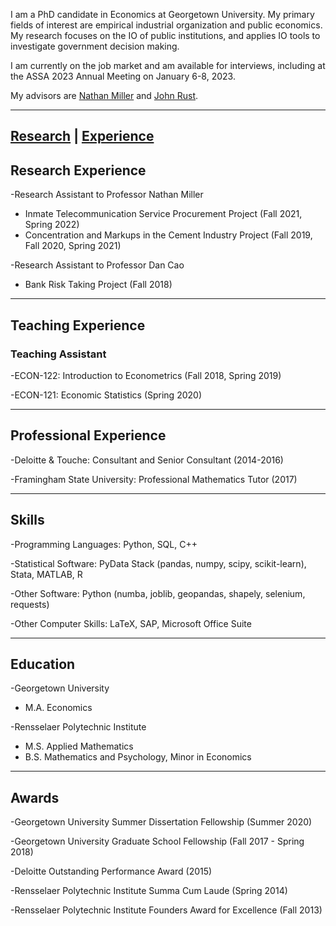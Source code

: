 I am a PhD candidate in Economics at Georgetown University. My primary fields of interest are empirical industrial organization and public economics. My research focuses on the IO of public institutions, and applies IO tools to investigate government decision making.

I am currently on the job market and am available for interviews, including at the ASSA 2023 Annual Meeting on January 6-8, 2023.

My advisors are [Nathan Miller](http://www.nathanhmiller.org/) and [John Rust](https://editorialexpress.com/jrust/).

<!-- <ul class="downloads">
          <li><a href="{{ site.github.zip_url }}">Download <strong>ZIP File</strong></a></li>
          <li><a href="{{ site.github.tar_url }}">Download <strong>TAR Ball</strong></a></li>
          <li><a href="{{ site.github.repository_url }}">View On <strong>GitHub</strong></a></li>
       </ul>
 -->
* * *

## [Research](/research.html) | [Experience](https://www.linkedin.com/in/gretchen-sileo-a651025a/)

## Research Experience
-Research Assistant to Professor Nathan Miller
  - Inmate Telecommunication Service Procurement Project (Fall 2021, Spring 2022)
  - Concentration and Markups in the Cement Industry Project (Fall 2019, Fall 2020, Spring 2021)
    
-Research Assistant to Professor Dan Cao
  - Bank Risk Taking Project (Fall 2018)

* * *
## Teaching Experience
### Teaching Assistant
-ECON-122: Introduction to Econometrics (Fall 2018, Spring 2019)

-ECON-121: Economic Statistics (Spring 2020)

* * *
## Professional Experience

-Deloitte & Touche: Consultant and Senior Consultant (2014-2016)

-Framingham State University: Professional Mathematics Tutor (2017)

* * *
## Skills
-Programming Languages: Python, SQL, C++

-Statistical Software: PyData Stack (pandas, numpy, scipy, scikit-learn), Stata, MATLAB, R 

-Other Software: Python (numba, joblib, geopandas, shapely, selenium, requests)

-Other Computer Skills: LaTeX, SAP, Microsoft Office Suite

* * *
## Education
-Georgetown University
  - M.A. Economics

-Rensselaer Polytechnic Institute
  - M.S. Applied Mathematics
  - B.S. Mathematics and Psychology, Minor in Economics

* * *
## Awards
-Georgetown University Summer Dissertation Fellowship (Summer 2020)

-Georgetown University Graduate School Fellowship (Fall 2017 - Spring 2018)

-Deloitte Outstanding Performance Award (2015)

-Rensselaer Polytechnic Institute Summa Cum Laude (Spring 2014)

-Rensselaer Polytechnic Institute Founders Award for Excellence (Fall 2013)


